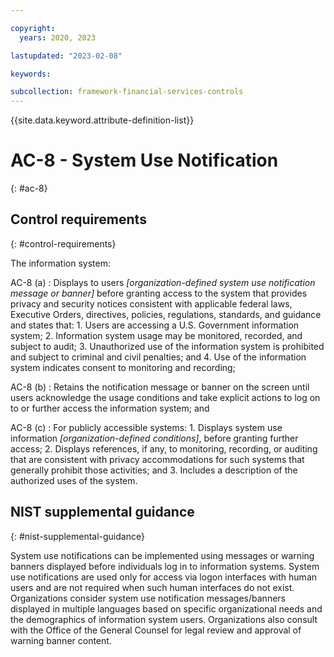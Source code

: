 ```yaml
---

copyright:
  years: 2020, 2023

lastupdated: "2023-02-08"

keywords:

subcollection: framework-financial-services-controls
---
```


{{site.data.keyword.attribute-definition-list}}

               
# AC-8 - System Use Notification
{: #ac-8}

## Control requirements
{: #control-requirements}

The information system:

AC-8 (a)
    : Displays to users _[organization-defined system use notification message or banner]_ before granting access to the system that provides privacy and security notices consistent with applicable federal laws, Executive Orders, directives, policies, regulations, standards, and guidance and states that:
      1. Users are accessing a U.S. Government information system;
      2. Information system usage may be monitored, recorded, and subject to audit;
      3. Unauthorized use of the information system is prohibited and subject to criminal and civil penalties; and
      4. Use of the information system indicates consent to monitoring and recording;

AC-8 (b)
    : Retains the notification message or banner on the screen until users acknowledge the usage conditions and take explicit actions to log on to or further access the information system; and

AC-8 (c)
    : For publicly accessible systems:
      1. Displays system use information _[organization-defined conditions]_, before granting further access;
      2. Displays references, if any, to monitoring, recording, or auditing that are consistent with privacy accommodations for such systems that generally prohibit those activities; and
      3. Includes a description of the authorized uses of the system.

## NIST supplemental guidance
{: #nist-supplemental-guidance}

System use notifications can be implemented using messages or warning banners displayed before individuals log in to information systems. System use notifications are used only for access via logon interfaces with human users and are not required when such human interfaces do not exist. Organizations consider system use notification messages/banners displayed in multiple languages based on specific organizational needs and the demographics of information system users. Organizations also consult with the Office of the General Counsel for legal review and approval of warning banner content.





